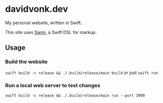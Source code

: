 # davidvonk.dev

My personal website, written in Swift.

This site uses [Swim](http://github.com/dehlen/Swim/), a Swift DSL for markup.

## Usage

### Build the website
`swift build -c release && ./.build/release/main build` or just `swift run`

### Run a local web server to test changes
`swift build -c release && ./.build/release/main run --port 3000`
